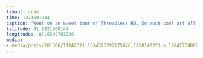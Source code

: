```yaml
---
layout: gram
time: 1371591044
caption: "Went on an sweet tour of Threadless HQ. So much cool art all over that place."
latitude: 41.8821968144
longitude: -87.6589787006
media:
- media/posts/201306/11142321_1614323292175876_1458148223_n_17842734808000351.jpg
---
```

